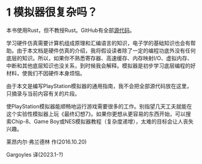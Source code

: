 # 1 模拟器很复杂吗？

本书使用Rust，但不教授Rust。GitHub有全部[源代码](https://github.com/Gargoy-Les/rustation)。

学习硬件仿真需要计算机组成原理和汇编语言的知识，电子学的基础知识也会有帮助。由于本文档是硬件仿真的介绍，我将假设读者除了一定的编程功底外没有任何底层的知识。所以，如果你不熟悉寄存器、高速缓存、内存映射I/O、虚拟内存、中断和其他底层知识也没关系，到时候我会解释。模拟器是初步学习底层编程的好材料，使我们不因硬件本身烦恼。

由于本文是编写PlayStation模拟器的通用指南，我不会把全部源代码放在这里，只摘录与当前内容有关的片段。

使PlayStation模拟器能顺畅地运行游戏需要很多的工作。别指望几天工夫就能在这个实验性模拟器上玩《最终幻想7》。如果你更想从更容易的东西开始，可以搜索Chip-8、Game Boy或NES模拟器教程（复杂度递增），太难的目标会让人丧失兴趣。

莱昂内尔·弗兰德林 作(2016.10.20)

&#x20;Gargoyles 译(2023.1-?)

